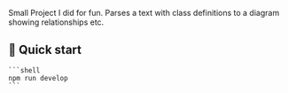 
Small Project I did for fun.
Parses a text with class definitions to a diagram showing relationships etc.

## 🚀 Quick start
    ```shell
    npm run develop
    ```

